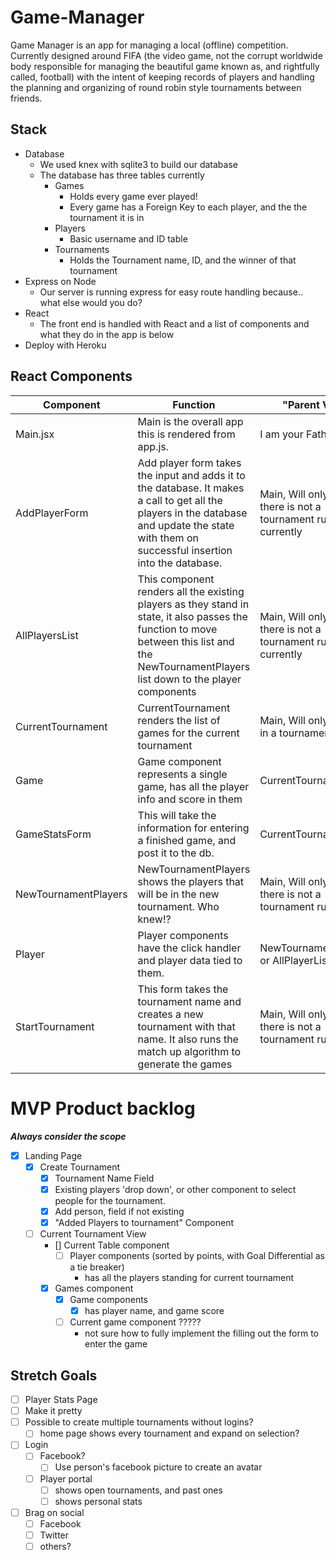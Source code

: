 # Game-Manager

Game Manager is an app for managing a local (offline) competition. Currently designed around FIFA (the video game, not the corrupt worldwide body responsible for managing the beautiful game known as, and rightfully called, football) with the intent of keeping records of players and handling the planning and organizing of round robin style tournaments between friends.

## Stack
  - Database
    - We used knex with sqlite3 to build our database
    - The database has three tables currently
      - Games
        - Holds every game ever played!
        - Every game has a Foreign Key to each player, and the the tournament it is in
      - Players
        - Basic username and ID table
      - Tournaments
        - Holds the Tournament name, ID, and the winner of that tournament
  - Express on Node
    - Our server is running express for easy route handling because.. what else would you do?
  - React
    - The front end is handled with React and a list of components and what they do in the app is below
  - Deploy with Heroku


## React Components
| Component            	| Function                                                                                                                                                                                      	| "Parent View"                                                       	|
|----------------------	|-----------------------------------------------------------------------------------------------------------------------------------------------------------------------------------------------	|---------------------------------------------------------------------	|
| Main.jsx             	| Main is the overall app this is rendered from app.js.                                                                                                                                         	| I am your Father, luke.                                             	|
| AddPlayerForm        	| Add player form takes the input and adds it to the database. It makes a call to get all the players in the database and update the state with them on successful insertion into the database. 	| Main, Will only show if there is not a tournament running currently 	|
| AllPlayersList       	| This component renders all the existing players as they stand in state, it also passes the function to move between this list and the NewTournamentPlayers list down to the player components 	| Main, Will only show if there is not a tournament running currently 	|
| CurrentTournament    	| CurrentTournament renders the list of games for the current tournament                                                                                                                        	| Main, Will only show if in a tournament                             	|
| Game                 	| Game component represents a single game, has all the player info and score in them                                                                                                            	| CurrentTournament                                                   	|
| GameStatsForm        	| This will take the information for entering a finished game, and post it to the db.                                                                                                           	| CurrentTournament                                                   	|
| NewTournamentPlayers 	| NewTournamentPlayers shows the players that will be in the new tournament. Who knew!?                                                                                                         	| Main, Will only show if there is not a tournament running           	|
| Player               	| Player components have the click handler and player data tied to them.                                                                                                                        	| NewTournamentPlayers, or AllPlayerList                              	|
| StartTournament      	| This form takes the tournament name and creates a new tournament with that name. It also runs the match up algorithm to generate the games                                                    	| Main, Will only show if there is not a tournament running           	|

# MVP Product backlog
  **_Always consider the scope_**
  - [x] Landing Page
    - [x] Create Tournament
      - [x] Tournament Name Field
      - [x] Existing players 'drop down', or other component to select people for the tournament.
      - [x] Add person, field if not existing
      - [x] "Added Players to tournament" Component
    - [ ] Current Tournament View
      - [] Current Table component
        - [ ] Player components (sorted by points, with Goal Differential as a tie breaker)
          - has all the players standing for current tournament
      - [x] Games component
        - [x] Game components
          - [x] has player name, and game score
        - [ ] Current game component ?????
          - not sure how to fully implement the filling out the form to enter the game

## Stretch Goals

  - [ ] Player Stats Page
  - [ ] Make it pretty
  - [ ] Possible to create multiple tournaments without logins?
    - [ ] home page shows every tournament and expand on selection?
  - [ ] Login
    - [ ] Facebook?
      - [ ] Use person's facebook picture to create an avatar
    - [ ] Player portal
      - [ ] shows open tournaments, and past ones
      - [ ] shows personal stats
  - [ ] Brag on social
    - [ ] Facebook
    - [ ] Twitter
    - [ ] others?
